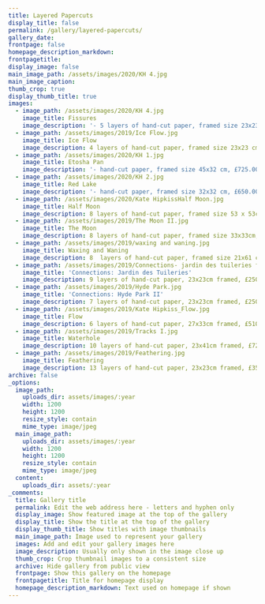 ```yaml
---
title: Layered Papercuts
display_title: false
permalink: /gallery/layered-papercuts/
gallery_date:
frontpage: false
homepage_description_markdown:
frontpagetitle:
display_image: false
main_image_path: /assets/images/2020/KH 4.jpg
main_image_caption:
thumb_crop: true
display_thumb_title: true
images:
  - image_path: /assets/images/2020/KH 4.jpg
    image_title: Fissures
    image_description: '- 5 layers of hand-cut paper, framed size 23x23 cm, £250.00'
  - image_path: /assets/images/2019/Ice Flow.jpg
    image_title: Ice Flow
    image_description: 4 layers of hand-cut paper, framed size 23x23 cm, £250.00
  - image_path: /assets/images/2020/KH 1.jpg
    image_title: Etosha Pan
    image_description: '- hand-cut paper, framed size 45x32 cm, £725.00'
  - image_path: /assets/images/2020/KH 2.jpg
    image_title: Red Lake
    image_description: '- hand-cut paper, framed size 32x32 cm, £650.00'
  - image_path: /assets/images/2020/Kate HipkissHalf Moon.jpg
    image_title: Half Moon
    image_description: 8 layers of hand-cut paper, framed size 53 x 53cm, £1,250.00
  - image_path: /assets/images/2019/The Moon II.jpg
    image_title: The Moon
    image_description: 8 layers of hand-cut paper, framed size 33x33cm, £725.00
  - image_path: /assets/images/2019/waxing and waning.jpg
    image_title: Waxing and Waning
    image_description: 8  layers of hand-cut paper, framed size 21x61 cm, £675.00
  - image_path: /assets/images/2019/Connections- jardin des tuileries full .jpg
    image_title: 'Connections: Jardin des Tuileries'
    image_description: 9 layers of hand-cut paper, 23x23cm framed, £250.00
  - image_path: /assets/images/2019/Hyde Park.jpg
    image_title: 'Connections: Hyde Park II'
    image_description: 7 layers of hand-cut paper, 23x23cm framed, £250.00
  - image_path: /assets/images/2019/Kate Hipkiss_Flow.jpg
    image_title: Flow
    image_description: 6 layers of hand-cut paper, 27x33cm framed, £510.00
  - image_path: /assets/images/2019/Tracks I.jpg
    image_title: Waterhole
    image_description: 10 layers of hand-cut paper, 23x41cm framed, £725.00
  - image_path: /assets/images/2019/Feathering.jpg
    image_title: Feathering
    image_description: 13 layers of hand-cut paper, 23x23cm framed, £350.00
archive: false
_options:
  image_path:
    uploads_dir: assets/images/:year
    width: 1200
    height: 1200
    resize_style: contain
    mime_type: image/jpeg
  main_image_path:
    uploads_dir: assets/images/:year
    width: 1200
    height: 1200
    resize_style: contain
    mime_type: image/jpeg
  content:
    uploads_dir: assets/:year
_comments:
  title: Gallery title
  permalink: Edit the web address here - letters and hyphen only
  display_image: Show featured image at the top of the gallery
  display_title: Show the title at the top of the gallery
  display_thumb_title: Show titles with image thumbnails
  main_image_path: Image used to represent your gallery
  images: Add and edit your gallery images here
  image_description: Usually only shown in the image close up
  thumb_crop: Crop thumbnail images to a consistent size
  archive: Hide gallery from public view
  frontpage: Show this gallery on the homepage
  frontpagetitle: Title for homepage display
  homepage_description_markdown: Text used on homepage if shown
---
```


<br>&nbsp;
